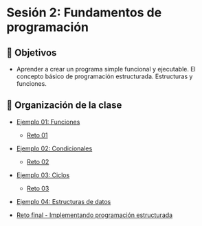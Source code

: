 # Sesión 2: Fundamentos de programación

## :dart: Objetivos

- Aprender a crear un programa simple funcional y ejecutable. El concepto básico de programación estructurada. Estructuras y funciones.

## 📂 Organización de la clase

- [Ejemplo 01: Funciones](Ejemplo-01)
	- [Reto 01](Reto-01)
	
- [Ejemplo 02: Condicionales](Ejemplo-02)
	- [Reto 02](Reto-02)
	
- [Ejemplo 03: Ciclos](Ejemplo-03)
	- [Reto 03](Reto-03)

- [Ejemplo 04: Estructuras de datos](Ejemplo-04)

- [Reto final - Implementando programación estructurada](Reto-final)

<!-- - [Postwork](Postwork) -->

